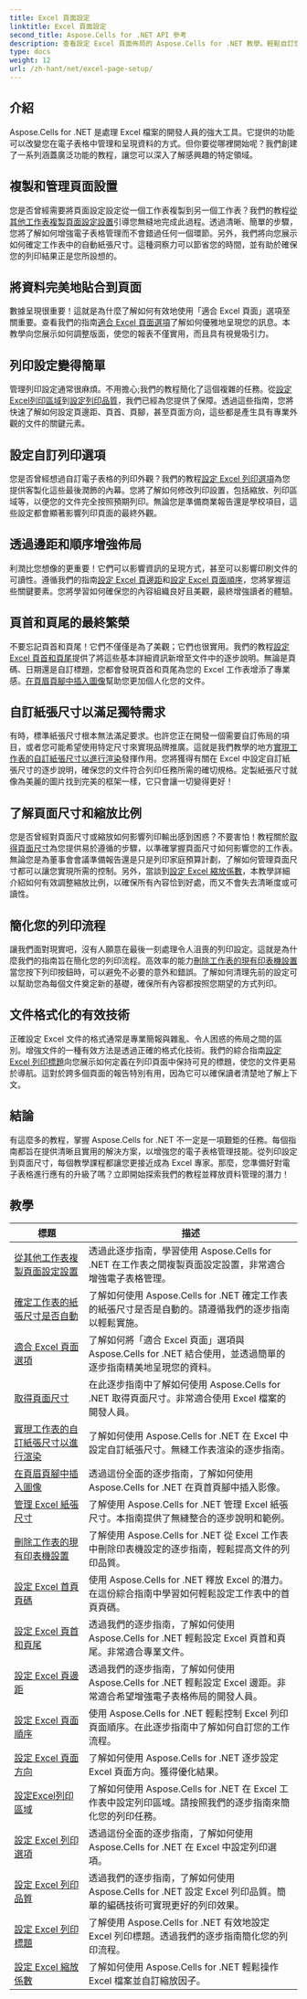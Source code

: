 ```yaml
---
title: Excel 頁面設定
linktitle: Excel 頁面設定
second_title: Aspose.Cells for .NET API 參考
description: 查看設定 Excel 頁面佈局的 Aspose.Cells for .NET 教學。輕鬆自訂您的 Excel 檔案。
type: docs
weight: 12
url: /zh-hant/net/excel-page-setup/
---
```

## 介紹

Aspose.Cells for .NET 是處理 Excel 檔案的開發人員的強大工具。它提供的功能可以改變您在電子表格中管理和呈現資料的方式。但你要從哪裡開始呢？我們創建了一系列涵蓋廣泛功能的教程，讓您可以深入了解感興趣的特定領域。

## 複製和管理頁面設置  
您是否曾經需要將頁面設定設定從一個工作表複製到另一個工作表？我們的教程[從其他工作表複製頁面設定設置](./copy-page-setup-settings-from-other-worksheet/)引導您無縫地完成此過程。透過清晰、簡單的步驟，您將了解如何增強電子表格管理而不會錯過任何一個環節。另外，我們將向您展示如何確定工作表中的自動紙張尺寸。這種洞察力可以節省您的時間，並有助於確保您的列印結果正是您所設想的。

## 將資料完美地貼合到頁面  
數據呈現很重要！這就是為什麼了解如何有效地使用「適合 Excel 頁面」選項至關重要。查看我們的指南[適合 Excel 頁面選項](./fit-to-excel-pages-options/)了解如何優雅地呈現您的訊息。本教學向您展示如何調整版面，使您的報表不僅實用，而且具有視覺吸引力。 

## 列印設定變得簡單  
管理列印設定通常很麻煩。不用擔心;我們的教程簡化了這個複雜的任務。從[設定Excel列印區域](./set-excel-print-area/)到[設定列印品質](./set-excel-print-quality/)，我們已經為您提供了保障。透過這些指南，您將快速了解如何設定頁邊距、頁首、頁腳，甚至頁面方向，這些都是產生具有專業外觀的文件的關鍵元素。

## 設定自訂列印選項 

您是否曾經想過自訂電子表格的列印外觀？我們的教程[設定 Excel 列印選項](./set-excel-print-options/)為您提供客製化這些最後潤飾的內幕。您將了解如何修改列印設置，包括縮放、列印區域等，以便您的文件完全按照預期列印。無論您是準備商業報告還是學校項目，這些設定都會顯著影響列印頁面的最終外觀。

## 透過邊距和順序增強佈局 

利潤比您想像的更重要！它們可以影響資訊的呈現方式，甚至可以影響印刷文件的可讀性。遵循我們的指南[設定 Excel 頁邊距](./set-excel-margins/)和[設定 Excel 頁面順序](./set-excel-page-order/)，您將掌握這些關鍵要素。您將學習如何確保您的內容組織良好且美觀，最終增強讀者的體驗。

## 頁首和頁尾的最終繁榮 

不要忘記頁首和頁尾！它們不僅僅是為了美觀；它們也很實用。我們的教程[設定 Excel 頁首和頁尾](./set-excel-headers-and-footers/)提供了將這些基本詳細資訊新增至文件中的逐步說明。無論是頁碼、日期還是自訂標題，您都會發現頁首和頁尾為您的 Excel 工作表增添了專業感。[在頁眉頁腳中插入圖像](./insert-image-in-header-footer/)幫助您更加個人化您的文件。

## 自訂紙張尺寸以滿足獨特需求

有時，標準紙張尺寸根本無法滿足要求。也許您正在開發一個需要自訂佈局的項目，或者您可能希望使用特定尺寸來實現品牌推廣。這就是我們教學的地方[實現工作表的自訂紙張尺寸以進行渲染](./implement-custom-paper-size-of-worksheet-for-rendering/)發揮作用。您將獲得有關在 Excel 中設定自訂紙張尺寸的逐步說明，確保您的文件符合列印任務所需的確切規格。定製紙張尺寸就像為美麗的圖片找到完美的框架一樣，它只會讓一切變得更好！

## 了解頁面尺寸和縮放比例

您是否曾經對頁面尺寸或縮放如何影響列印輸出感到困惑？不要害怕！教程關於[取得頁面尺寸](./get-page-dimensions/)為您提供易於遵循的步驟，以準確掌握頁面尺寸如何影響您的工作表。無論您是為董事會會議準備報告還是只是列印家庭預算計劃，了解如何管理頁面尺寸都可以讓您實現所需的控制。另外，當談到[設定 Excel 縮放係數](./set-excel-scaling-factor/)，本教學詳細介紹如何有效調整縮放比例，以確保所有內容恰到好處，而又不會失去清晰度或可讀性。 

## 簡化您的列印流程 

讓我們面對現實吧，沒有人願意在最後一刻處理令人沮喪的列印設定。這就是為什麼我們的指南旨在簡化您的列印流程。高效率的能力[刪除工作表的現有印表機設置](./remove-existing-printer-settings-of-worksheets/)當您按下列印按鈕時，可以避免不必要的意外和錯誤。了解如何清理先前的設定可以幫助您為每個文件奠定新的基礎，確保所有內容都按照您期望的方式列印。

## 文件格式化的有效技術

正確設定 Excel 文件的格式通常是專業簡報與雜亂、令人困惑的佈局之間的區別。增強文件的一種有效方法是透過正確的格式化技術。我們的綜合指南[設定 Excel 列印標題](./set-excel-print-title/)向您展示如何定義在列印頁面中保持可見的標題，使您的文件更易於導航。這對於跨多個頁面的報告特別有用，因為它可以確保讀者清楚地了解上下文。

## 結論 

有這麼多的教程，掌握 Aspose.Cells for .NET 不一定是一項艱鉅的任務。每個指南都旨在提供清晰且實用的解決方案，以增強您的電子表格管理技能。從列印設定到頁面尺寸，每個教學課程都讓您更接近成為 Excel 專家。那麼，您準備好對電子表格進行應有的升級了嗎？立即開始探索我們的教程並釋放資料管理的潛力！ 


## 教學 
| 標題 | 描述 |
| --- | --- |
| [從其他工作表複製頁面設定設置](./copy-page-setup-settings-from-other-worksheet/) | 透過此逐步指南，學習使用 Aspose.Cells for .NET 在工作表之間複製頁面設定設置，非常適合增強電子表格管理。 |  
| [確定工作表的紙張尺寸是否自動](./determine-if-paper-size-of-worksheet-is-automatic/) | 了解如何使用 Aspose.Cells for .NET 確定工作表的紙張尺寸是否是自動的。請遵循我們的逐步指南以輕鬆實施。 |  
| [適合 Excel 頁面選項](./fit-to-excel-pages-options/) | 了解如何將「適合 Excel 頁面」選項與 Aspose.Cells for .NET 結合使用，並透過簡單的逐步指南精美地呈現您的資料。 |  
| [取得頁面尺寸](./get-page-dimensions/) | 在此逐步指南中了解如何使用 Aspose.Cells for .NET 取得頁面尺寸。非常適合使用 Excel 檔案的開發人員。 |  
| [實現工作表的自訂紙張尺寸以進行渲染](./implement-custom-paper-size-of-worksheet-for-rendering/) | 了解如何使用 Aspose.Cells for .NET 在 Excel 中設定自訂紙張尺寸。無縫工作表渲染的逐步指南。 |  
| [在頁眉頁腳中插入圖像](./insert-image-in-header-footer/) | 透過這份全面的逐步指南，了解如何使用 Aspose.Cells for .NET 在頁首頁腳中插入影像。 |  
| [管理 Excel 紙張尺寸](./manage-excel-paper-size/) | 了解使用 Aspose.Cells for .NET 管理 Excel 紙張尺寸。本指南提供了無縫整合的逐步說明和範例。 |  
| [刪除工作表的現有印表機設置](./remove-existing-printer-settings-of-worksheets/) | 了解使用 Aspose.Cells for .NET 從 Excel 工作表中刪除印表機設定的逐步指南，輕鬆提高文件的列印品質。 |  
| [設定 Excel 首頁頁碼](./set-excel-first-page-number/) | 使用 Aspose.Cells for .NET 釋放 Excel 的潛力。在這份綜合指南中學習如何輕鬆設定工作表中的首頁頁碼。 |  
| [設定 Excel 頁首和頁尾](./set-excel-headers-and-footers/) | 透過我們的逐步指南，了解如何使用 Aspose.Cells for .NET 輕鬆設定 Excel 頁首和頁尾。非常適合專業文件。 |  
| [設定 Excel 頁邊距](./set-excel-margins/) | 透過我們的逐步指南，了解如何使用 Aspose.Cells for .NET 輕鬆設定 Excel 邊距。非常適合希望增強電子表格佈局的開發人員。 |  
| [設定 Excel 頁面順序](./set-excel-page-order/) | 使用 Aspose.Cells for .NET 輕鬆控制 Excel 列印頁面順序。在此逐步指南中了解如何自訂您的工作流程。 |  
| [設定 Excel 頁面方向](./set-excel-page-orientation/) | 了解如何使用 Aspose.Cells for .NET 逐步設定 Excel 頁面方向。獲得優化結果。 |  
| [設定Excel列印區域](./set-excel-print-area/) | 了解如何使用 Aspose.Cells for .NET 在 Excel 工作表中設定列印區域。請按照我們的逐步指南來簡化您的列印任務。 |  
| [設定 Excel 列印選項](./set-excel-print-options/) | 透過這份全面的逐步指南，了解如何使用 Aspose.Cells for .NET 在 Excel 中設定列印選項。 |  
| [設定 Excel 列印品質](./set-excel-print-quality/) | 透過我們的逐步指南，了解如何使用 Aspose.Cells for .NET 設定 Excel 列印品質。簡單的編碼技術可實現更好的列印效果。 |  
| [設定 Excel 列印標題](./set-excel-print-title/) | 了解使用 Aspose.Cells for .NET 有效地設定 Excel 列印標題。透過我們的逐步指南簡化您的列印流程。 |  
| [設定 Excel 縮放係數](./set-excel-scaling-factor/) | 了解如何使用 Aspose.Cells for .NET 輕鬆操作 Excel 檔案並自訂縮放因子。 |  